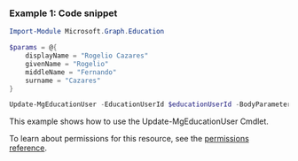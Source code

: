 ### Example 1: Code snippet

```powershellImport-Module Microsoft.Graph.Education

$params = @{
	displayName = "Rogelio Cazares"
	givenName = "Rogelio"
	middleName = "Fernando"
	surname = "Cazares"
}

Update-MgEducationUser -EducationUserId $educationUserId -BodyParameter $params
```
This example shows how to use the Update-MgEducationUser Cmdlet.
To learn about permissions for this resource, see the [permissions reference](/graph/permissions-reference).

